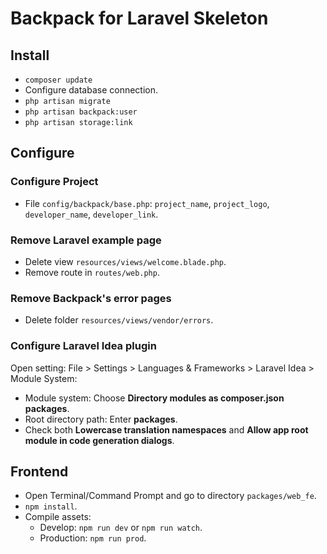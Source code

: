 Backpack for Laravel Skeleton
===

## Install

- `composer update`
- Configure database connection.
- `php artisan migrate`
- `php artisan backpack:user`
- `php artisan storage:link`

## Configure

### Configure Project

- File `config/backpack/base.php`: `project_name`, `project_logo`, `developer_name`, `developer_link`.

### Remove Laravel example page

- Delete view `resources/views/welcome.blade.php`.
- Remove route in `routes/web.php`.

### Remove Backpack's error pages

- Delete folder `resources/views/vendor/errors`.

### Configure Laravel Idea plugin

Open setting: File > Settings > Languages & Frameworks > Laravel Idea > Module System:

- Module system: Choose **Directory modules as composer.json packages**.
- Root directory path: Enter **packages**.
- Check both **Lowercase translation namespaces** and **Allow app root module in code generation dialogs**.

## Frontend

- Open Terminal/Command Prompt and go to directory `packages/web_fe`.
- `npm install`.
- Compile assets:
  - Develop: `npm run dev` or `npm run watch`.
  - Production: `npm run prod`.

